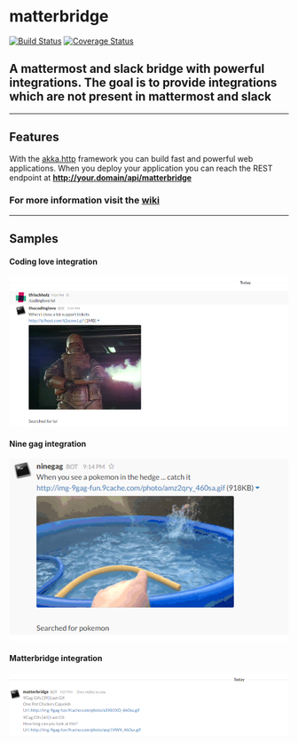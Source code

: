 # matterbridge
[![Build Status](https://travis-ci.org/Freshwood/matterbridge.svg?branch=master)](https://travis-ci.org/Freshwood/matterbridge)
[![Coverage Status](https://coveralls.io/repos/github/Freshwood/matterbridge/badge.svg?branch=master)](https://coveralls.io/github/Freshwood/matterbridge?branch=master)
## A mattermost and slack bridge with powerful integrations. The goal is to provide integrations which are not present in mattermost and slack

***

## Features
With the [akka.http](http://doc.akka.io/docs/akka/2.4.7/scala/http/index.html) framework you can build fast and powerful web applications.
When you deploy your application you can reach the REST endpoint at **http://your.domain/api/matterbridge**

### For more information visit the [wiki](https://github.com/Freshwood/matterbridge/wiki/Home)

***

## Samples

#### Coding love integration
![](docs/codinglove.PNG)

#### Nine gag integration
![](docs/ninegag.PNG)

#### Matterbridge integration
![](docs/matterbridge.PNG)